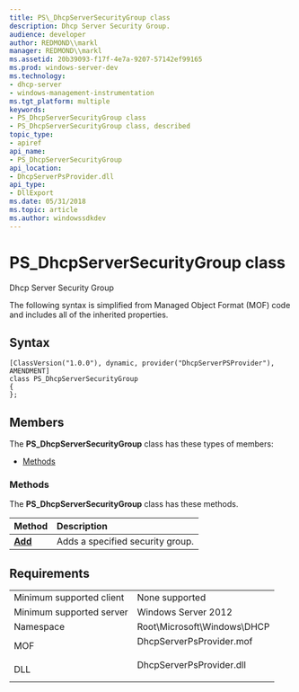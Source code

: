 ```yaml
---
title: PS\_DhcpServerSecurityGroup class
description: Dhcp Server Security Group.
audience: developer
author: REDMOND\\markl
manager: REDMOND\\markl
ms.assetid: 20b39093-f17f-4e7a-9207-57142ef99165
ms.prod: windows-server-dev
ms.technology:
- dhcp-server
- windows-management-instrumentation
ms.tgt_platform: multiple
keywords:
- PS_DhcpServerSecurityGroup class
- PS_DhcpServerSecurityGroup class, described
topic_type:
- apiref
api_name:
- PS_DhcpServerSecurityGroup
api_location:
- DhcpServerPsProvider.dll
api_type:
- DllExport
ms.date: 05/31/2018
ms.topic: article
ms.author: windowssdkdev
---
```


# PS\_DhcpServerSecurityGroup class

Dhcp Server Security Group

The following syntax is simplified from Managed Object Format (MOF) code and includes all of the inherited properties.

## Syntax

``` syntax
[ClassVersion("1.0.0"), dynamic, provider("DhcpServerPSProvider"), AMENDMENT]
class PS_DhcpServerSecurityGroup
{
};
```

## Members

The **PS\_DhcpServerSecurityGroup** class has these types of members:

-   [Methods](#methods)

### Methods

The **PS\_DhcpServerSecurityGroup** class has these methods.



| Method                                        | Description                                 |
|:----------------------------------------------|:--------------------------------------------|
| [**Add**](add-ps-dhcpserversecuritygroup.md) | Adds a specified security group.<br/> |



 

## Requirements



|                                     |                                                                                                     |
|-------------------------------------|-----------------------------------------------------------------------------------------------------|
| Minimum supported client<br/> | None supported<br/>                                                                           |
| Minimum supported server<br/> | Windows Server 2012<br/>                                                                      |
| Namespace<br/>                | Root\\Microsoft\\Windows\\DHCP<br/>                                                           |
| MOF<br/>                      | <dl> <dt>DhcpServerPsProvider.mof</dt> </dl> |
| DLL<br/>                      | <dl> <dt>DhcpServerPsProvider.dll</dt> </dl> |



 

 





